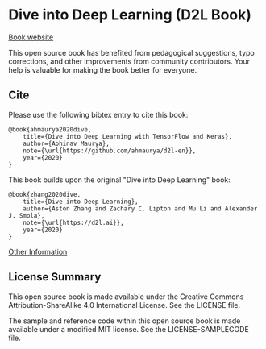 # Dive into Deep Learning (D2L Book)

<!-- [![Build Status](http://ci.d2l.ai/job/d2l-en/job/master/badge/icon)](http://ci.d2l.ai/job/d2l-en/job/master/) -->

[Book website](https://github.com/ahmaurya/d2l-en)

<!-- ## Contribute ([learn how](https://d2l.ai/chapter_appendix-tools-for-deep-learning/contributing.html)) -->

This open source book has benefited from pedagogical suggestions, typo corrections, and other improvements from community contributors. Your help is valuable for making the book better for everyone.

## Cite

Please use the following bibtex entry to cite this book:

```
@book{ahmaurya2020dive,
    title={Dive into Deep Learning with TensorFlow and Keras},
    author={Abhinav Maurya},
    note={\url{https://github.com/ahmaurya/d2l-en}},
    year={2020}
}
```

This book builds upon the original "Dive into Deep Learning" book:

```
@book{zhang2020dive,
    title={Dive into Deep Learning},
    author={Aston Zhang and Zachary C. Lipton and Mu Li and Alexander J. Smola},
    note={\url{https://d2l.ai}},
    year={2020}
}
```

[Other Information](INFO.md)

## License Summary

This open source book is made available under the Creative Commons Attribution-ShareAlike 4.0 International License. See the LICENSE file.

The sample and reference code within this open source book is made available under a modified MIT license. See the LICENSE-SAMPLECODE file.
